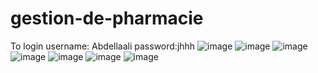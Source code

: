 # gestion-de-pharmacie
To login 
username: Abdellaali
password:jhhh
![image](https://github.com/Abdelaali114/gestion-de-pharmacie/assets/150744591/295198d6-4c12-40f0-85cf-9a529a771c24)
![image](https://github.com/Abdelaali114/gestion-de-pharmacie/assets/150744591/9e091743-5ace-4279-bb89-31676e851038)
![image](https://github.com/Abdelaali114/gestion-de-pharmacie/assets/150744591/de2519ca-5ce5-435c-b289-b4f54ac283a4)
![image](https://github.com/Abdelaali114/gestion-de-pharmacie/assets/150744591/e3cd4762-8574-4425-b3ca-29ee04d9f912)
![image](https://github.com/Abdelaali114/gestion-de-pharmacie/assets/150744591/5a24adec-b306-43c5-88a2-a36419521ac2)
![image](https://github.com/Abdelaali114/gestion-de-pharmacie/assets/150744591/7f72ab93-e48e-46cc-a2cf-8c28b72cb81f)
![image](https://github.com/Abdelaali114/gestion-de-pharmacie/assets/150744591/dffd1638-1482-4ab9-a88b-ae054b7e67b1)






